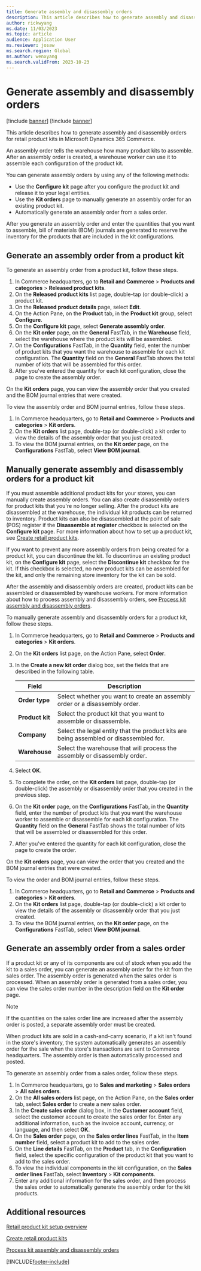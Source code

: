 ```yaml
---
title: Generate assembly and disassembly orders
description: This article describes how to generate assembly and disassembly orders for retail product kits in Microsoft Dynamics 365 Commerce.
author: rickwyang
ms.date: 11/03/2023
ms.topic: article
audience: Application User
ms.reviewer: josaw
ms.search.region: Global
ms.author: wenxyang
ms.search.validFrom: 2023-10-23
---
```


# Generate assembly and disassembly orders

[!include [banner](includes/banner.md)]
[!include [banner](includes/preview-banner.md)]

This article describes how to generate assembly and disassembly orders for retail product kits in Microsoft Dynamics 365 Commerce.

An assembly order tells the warehouse how many product kits to assemble. After an assembly order is created, a warehouse worker can use it to assemble each configuration of the product kit.

You can generate assembly orders by using any of the following methods:

- Use the **Configure kit** page after you configure the product kit and release it to your legal entities.
- Use the **Kit orders** page to manually generate an assembly order for an existing product kit.
- Automatically generate an assembly order from a sales order.

After you generate an assembly order and enter the quantities that you want to assemble, bill of materials (BOM) journals are generated to reserve the inventory for the products that are included in the kit configurations.

## Generate an assembly order from a product kit

To generate an assembly order from a product kit, follow these steps.

1. In Commerce headquarters, go to **Retail and Commerce** \> **Products and categories** \> **Released product kits**.
1. On the **Released product kits** list page, double-tap (or double-click) a product kit.
1. On the **Released product details** page, select **Edit**.
1. On the Action Pane, on the **Product** tab, in the **Product kit** group, select **Configure**.
1. On the **Configure kit** page, select **Generate assembly order**.
1. On the **Kit order** page, on the **General** FastTab, in the **Warehouse** field, select the warehouse where the product kits will be assembled.
1. On the **Configurations** FastTab, in the **Quantity** field, enter the number of product kits that you want the warehouse to assemble for each kit configuration. The **Quantity** field on the **General** FastTab shows the total number of kits that will be assembled for this order.
1. After you've entered the quantity for each kit configuration, close the page to create the assembly order.

On the **Kit orders** page, you can view the assembly order that you created and the BOM journal entries that were created.

To view the assembly order and BOM journal entries, follow these steps.

1. In Commerce headquarters, go to **Retail and Commerce** \> **Products and categories** \> **Kit orders**.
1. On the **Kit orders** list page, double-tap (or double-click) a kit order to view the details of the assembly order that you just created.
1. To view the BOM journal entries, on the **Kit order** page, on the **Configurations** FastTab, select **View BOM journal**.

## Manually generate assembly and disassembly orders for a product kit

If you must assemble additional product kits for your stores, you can manually create assembly orders. You can also create disassembly orders for product kits that you're no longer selling. After the product kits are disassembled at the warehouse, the individual kit products can be returned to inventory. Product kits can also be disassembled at the point of sale (POS) register if the **Disassemble at register** checkbox is selected on the **Configure kit** page. For more information about how to set up a product kit, see [Create retail product kits](./create-retail-product-kits.md).

If you want to prevent any more assembly orders from being created for a product kit, you can discontinue the kit. To discontinue an existing product kit, on the **Configure kit** page, select the **Discontinue kit** checkbox for the kit. If this checkbox is selected, no new product kits can be assembled for the kit, and only the remaining store inventory for the kit can be sold.

After the assembly and disassembly orders are created, product kits can be assembled or disassembled by warehouse workers. For more information about how to process assembly and disassembly orders, see [Process kit assembly and disassembly orders](./process-kit-assembly-and-disassembly-orders.md).

To manually generate assembly and disassembly orders for a product kit, follow these steps.

1. In Commerce headquarters, go to **Retail and Commerce** \> **Products and categories** \> **Kit orders**.
1. On the **Kit orders** list page, on the Action Pane, select **Order**.
1. In the **Create a new kit order** dialog box, set the fields that are described in the following table.

    | Field | Description |
    |-------|-------------|
    | **Order type** | Select whether you want to create an assembly order or a disassembly order. |
    | **Product kit** | Select the product kit that you want to assemble or disassemble. |
    | **Company** | Select the legal entity that the product kits are being assembled or disassembled for. |
    | **Warehouse** | Select the warehouse that will process the assembly or disassembly order. |

1. Select **OK**.
1. To complete the order, on the **Kit orders** list page, double-tap (or double-click) the assembly or disassembly order that you created in the previous step.
1. On the **Kit order** page, on the **Configurations** FastTab, in the **Quantity** field, enter the number of product kits that you want the warehouse worker to assemble or disassemble for each kit configuration. The **Quantity** field on the **General** FastTab shows the total number of kits that will be assembled or disassembled for this order.
1. After you've entered the quantity for each kit configuration, close the page to create the order.

On the **Kit orders** page, you can view the order that you created and the BOM journal entries that were created.

To view the order and BOM journal entries, follow these steps.

1. In Commerce headquarters, go to **Retail and Commerce** \> **Products and categories** \> **Kit orders**.
1. On the **Kit orders** list page, double-tap (or double-click) a kit order to view the details of the assembly or disassembly order that you just created.
1. To view the BOM journal entries, on the **Kit order** page, on the **Configurations** FastTab, select **View BOM journal**.

## Generate an assembly order from a sales order

If a product kit or any of its components are out of stock when you add the kit to a sales order, you can generate an assembly order for the kit from the sales order. The assembly order is generated when the sales order is processed. When an assembly order is generated from a sales order, you can view the sales order number in the description field on the **Kit order** page.

> [!NOTE]
> If the quantities on the sales order line are increased after the assembly order is posted, a separate assembly order must be created.

When product kits are sold in a cash-and-carry scenario, if a kit isn't found in the store's inventory, the system automatically generates an assembly order for the sale when the store's transactions are sent to Commerce headquarters. The assembly order is then automatically processed and posted.

To generate an assembly order from a sales order, follow these steps.

1. In Commerce headquarters, go to **Sales and marketing** \> **Sales orders** \> **All sales orders**.
1. On the **All sales orders** list page, on the Action Pane, on the **Sales order** tab, select **Sales order** to create a new sales order.
1. In the **Create sales order** dialog box, in the **Customer account** field, select the customer account to create the sales order for. Enter any additional information, such as the invoice account, currency, or language, and then select **OK**.
1. On the **Sales order** page, on the **Sales order lines** FastTab, in the **Item number** field, select a product kit to add to the sales order.
1. On the **Line details** FastTab, on the **Product** tab, in the **Configuration** field, select the specific configuration of the product kit that you want to add to the sales order.
1. To view the individual components in the kit configuration, on the **Sales order lines** FastTab, select **Inventory** \> **Kit components**.
1. Enter any additional information for the sales order, and then process the sales order to automatically generate the assembly order for the kit products.

## Additional resources

[Retail product kit setup overview](retail-product-kit-setup.md)

[Create retail product kits](create-retail-product-kits.md)

[Process kit assembly and disassembly orders](process-kit-assembly-and-disassembly-orders.md)

[!INCLUDE[footer-include](../includes/footer-banner.md)]
